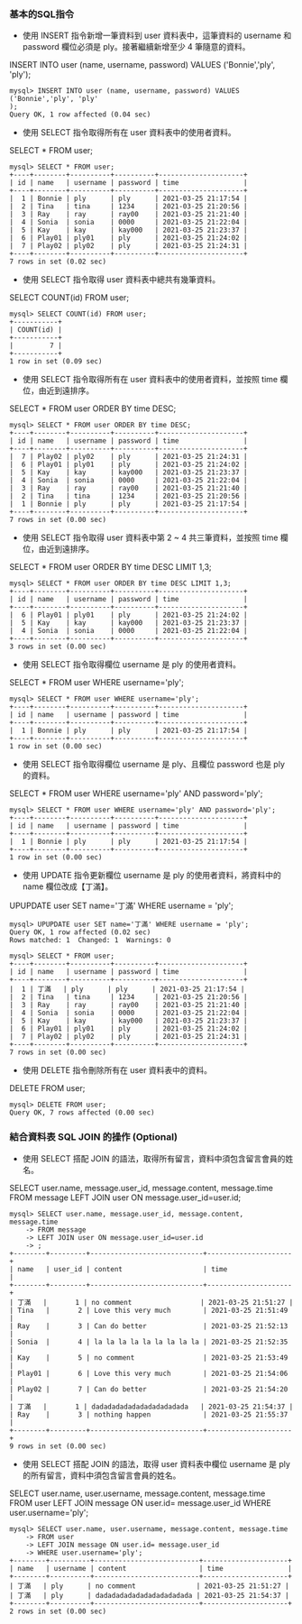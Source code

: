 ### 基本的SQL指令
- 使用 INSERT 指令新增一筆資料到 user 資料表中，這筆資料的 username 和password 欄位必須是 ply。接著繼續新增至少 4 筆隨意的資料。

INSERT INTO user (name, username, password) VALUES ('Bonnie','ply', 'ply');
```
mysql> INSERT INTO user (name, username, password) VALUES ('Bonnie','ply', 'ply'
);
Query OK, 1 row affected (0.04 sec)
```


- 使用 SELECT 指令取得所有在 user 資料表中的使用者資料。

SELECT * FROM user;
```
mysql> SELECT * FROM user;
+----+--------+----------+----------+---------------------+
| id | name   | username | password | time                |
+----+--------+----------+----------+---------------------+
|  1 | Bonnie | ply      | ply      | 2021-03-25 21:17:54 |
|  2 | Tina   | tina     | 1234     | 2021-03-25 21:20:56 |
|  3 | Ray    | ray      | ray00    | 2021-03-25 21:21:40 |
|  4 | Sonia  | sonia    | 0000     | 2021-03-25 21:22:04 |
|  5 | Kay    | kay      | kay000   | 2021-03-25 21:23:37 |
|  6 | Play01 | ply01    | ply      | 2021-03-25 21:24:02 |
|  7 | Play02 | ply02    | ply      | 2021-03-25 21:24:31 |
+----+--------+----------+----------+---------------------+
7 rows in set (0.02 sec)
```


- 使用 SELECT 指令取得 user 資料表中總共有幾筆資料。

SELECT COUNT(id) FROM user;
```
mysql> SELECT COUNT(id) FROM user;
+-----------+
| COUNT(id) |
+-----------+
|         7 |
+-----------+
1 row in set (0.09 sec)
```


- 使用 SELECT 指令取得所有在 user 資料表中的使用者資料，並按照 time 欄位，由近到遠排序。

SELECT * FROM user ORDER BY time DESC;
```
mysql> SELECT * FROM user ORDER BY time DESC;
+----+--------+----------+----------+---------------------+
| id | name   | username | password | time                |
+----+--------+----------+----------+---------------------+
|  7 | Play02 | ply02    | ply      | 2021-03-25 21:24:31 |
|  6 | Play01 | ply01    | ply      | 2021-03-25 21:24:02 |
|  5 | Kay    | kay      | kay000   | 2021-03-25 21:23:37 |
|  4 | Sonia  | sonia    | 0000     | 2021-03-25 21:22:04 |
|  3 | Ray    | ray      | ray00    | 2021-03-25 21:21:40 |
|  2 | Tina   | tina     | 1234     | 2021-03-25 21:20:56 |
|  1 | Bonnie | ply      | ply      | 2021-03-25 21:17:54 |
+----+--------+----------+----------+---------------------+
7 rows in set (0.00 sec)
```


- 使用 SELECT 指令取得 user 資料表中第 2 ~ 4 共三筆資料，並按照 time 欄位，由近到遠排序。

SELECT * FROM user ORDER BY time DESC LIMIT 1,3;
```
mysql> SELECT * FROM user ORDER BY time DESC LIMIT 1,3;
+----+--------+----------+----------+---------------------+
| id | name   | username | password | time                |
+----+--------+----------+----------+---------------------+
|  6 | Play01 | ply01    | ply      | 2021-03-25 21:24:02 |
|  5 | Kay    | kay      | kay000   | 2021-03-25 21:23:37 |
|  4 | Sonia  | sonia    | 0000     | 2021-03-25 21:22:04 |
+----+--------+----------+----------+---------------------+
3 rows in set (0.00 sec)
```


- 使用 SELECT 指令取得欄位 username 是 ply 的使用者資料。

SELECT * FROM user WHERE username='ply';
```
mysql> SELECT * FROM user WHERE username='ply';
+----+--------+----------+----------+---------------------+
| id | name   | username | password | time                |
+----+--------+----------+----------+---------------------+
|  1 | Bonnie | ply      | ply      | 2021-03-25 21:17:54 |
+----+--------+----------+----------+---------------------+
1 row in set (0.00 sec)
```


- 使用 SELECT 指令取得欄位 username 是 ply、且欄位 password 也是 ply 的資料。

SELECT * FROM user WHERE username='ply' AND password='ply';
```
mysql> SELECT * FROM user WHERE username='ply' AND password='ply';
+----+--------+----------+----------+---------------------+
| id | name   | username | password | time                |
+----+--------+----------+----------+---------------------+
|  1 | Bonnie | ply      | ply      | 2021-03-25 21:17:54 |
+----+--------+----------+----------+---------------------+
1 row in set (0.00 sec)
```


- 使用 UPDATE 指令更新欄位 username 是 ply 的使用者資料，將資料中的 name 欄位改成【丁滿】。

UPUPDATE user SET name='丁滿' WHERE username = 'ply';
```
mysql> UPUPDATE user SET name='丁滿' WHERE username = 'ply';
Query OK, 1 row affected (0.02 sec)
Rows matched: 1  Changed: 1  Warnings: 0

mysql> SELECT * FROM user;
+----+--------+----------+----------+---------------------+
| id | name   | username | password | time                |
+----+--------+----------+----------+---------------------+
|  1 | 丁滿   | ply      | ply      | 2021-03-25 21:17:54 |
|  2 | Tina   | tina     | 1234     | 2021-03-25 21:20:56 |
|  3 | Ray    | ray      | ray00    | 2021-03-25 21:21:40 |
|  4 | Sonia  | sonia    | 0000     | 2021-03-25 21:22:04 |
|  5 | Kay    | kay      | kay000   | 2021-03-25 21:23:37 |
|  6 | Play01 | ply01    | ply      | 2021-03-25 21:24:02 |
|  7 | Play02 | ply02    | ply      | 2021-03-25 21:24:31 |
+----+--------+----------+----------+---------------------+
7 rows in set (0.00 sec)
```


- 使用 DELETE 指令刪除所有在 user 資料表中的資料。

DELETE FROM user;
```
mysql> DELETE FROM user;
Query OK, 7 rows affected (0.00 sec)
```


### 結合資料表 SQL JOIN 的操作 (Optional)
- 使用 SELECT 搭配 JOIN 的語法，取得所有留言，資料中須包含留言會員的姓名。

SELECT user.name, message.user_id, message.content, message.time 
FROM message 
LEFT JOIN user ON message.user_id=user.id;
```
mysql> SELECT user.name, message.user_id, message.content, message.time
    -> FROM message
    -> LEFT JOIN user ON message.user_id=user.id
    -> ;
+--------+---------+----------------------------+---------------------+
| name   | user_id | content                    | time                |
+--------+---------+----------------------------+---------------------+
| 丁滿   |       1 | no comment                 | 2021-03-25 21:51:27 |
| Tina   |       2 | Love this very much        | 2021-03-25 21:51:49 |
| Ray    |       3 | Can do better              | 2021-03-25 21:52:13 |
| Sonia  |       4 | la la la la la la la la la | 2021-03-25 21:52:35 |
| Kay    |       5 | no comment                 | 2021-03-25 21:53:49 |
| Play01 |       6 | Love this very much        | 2021-03-25 21:54:06 |
| Play02 |       7 | Can do better              | 2021-03-25 21:54:20 |
| 丁滿   |       1 | dadadadadadadadadadadada   | 2021-03-25 21:54:37 |
| Ray    |       3 | nothing happen             | 2021-03-25 21:55:37 |
+--------+---------+----------------------------+---------------------+
9 rows in set (0.00 sec)
```


- 使用 SELECT 搭配 JOIN 的語法，取得 user 資料表中欄位 username 是 ply 的所有留言，資料中須包含留言會員的姓名。

SELECT user.name, user.username, message.content, message.time  
FROM user
LEFT JOIN message ON user.id= message.user_id
WHERE user.username='ply';
```
mysql> SELECT user.name, user.username, message.content, message.time
    -> FROM user
    -> LEFT JOIN message ON user.id= message.user_id
    -> WHERE user.username='ply';
+--------+----------+--------------------------+---------------------+
| name   | username | content                  | time                |
+--------+----------+--------------------------+---------------------+
| 丁滿   | ply      | no comment               | 2021-03-25 21:51:27 |
| 丁滿   | ply      | dadadadadadadadadadadada | 2021-03-25 21:54:37 |
+--------+----------+--------------------------+---------------------+
2 rows in set (0.00 sec)
```
